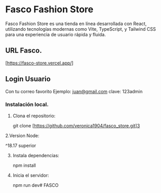 # Fasco Fashion Store

Fasco Fashion Store es una tienda en línea desarrollada con React, utilizando tecnologías modernas como Vite, TypeScript, y Tailwind CSS para una experiencia de usuario rápida y fluida.

## URL Fasco.
 [https://fasco-store.vercel.app/]

## Login Usuario 
 Con tu correo favorito Ejemplo:
 juan@gmail.com
 clave: 123admin
 
### Instalación local.

1. Clona el repositorio:

   git clone [https://github.com/veronica1904/fasco_store.git]3
   
2.Version Node:

  ^18.17 superior

3. Instala dependencias:

   npm install

4. Inicia el servidor:
 
   npm run dev# FASCO

